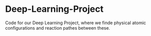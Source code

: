 # Deep-Learning-Project
Code for our Deep Learning Project, where we finde physical atomic configurations and reaction pathes between these.
